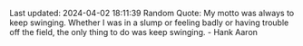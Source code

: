 Last updated: 2024-04-02 18:11:39
Random Quote: My motto was always to keep swinging. Whether I was in a slump or feeling badly or having trouble off the field, the only thing to do was keep swinging. - Hank Aaron
